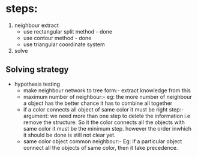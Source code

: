 # steps:
  1. neighbour extract
      * use rectangular split method - done
      * use contour method - done
      * use triangular coordinate system 
  3. solve

## Solving strategy
* hypothesis testing
  * make neighbour network to tree form:- extract knowledge from this
  * maximum number of neighbour:- eg: the more number of neighbour a object has the better chance it has to combine all together
  * if a color connects all object of same color it must be right step:- argument: we need more than one step to delete the information i.e remove the structure. 
     So it the color connects all the objects with same color it must be the minimum step. however the order inwhich it should be done is still not clear yet.
  * same color object common neighbour:- Eg: if a particular object connect all the objects of same color, then it take precedence.

